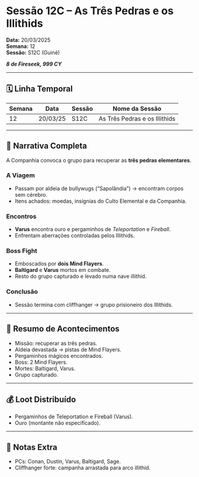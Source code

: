 # Sessão 12C – As Três Pedras e os Illithids  
**Data:** 20/03/2025  
**Semana:** 12  
**Sessão:** S12C (Guiné)  

***8 de Fireseek, 999 CY***

---
## 🗓 Linha Temporal
| Semana | Data      | Sessão | Nome da Sessão                 |
|--------|-----------|--------|---------------------------------|
| 12     | 20/03/25  | S12C   | As Três Pedras e os Illithids   |

---

## 📖 Narrativa Completa
A Companhia convoca o grupo para recuperar as **três pedras elementares**.  

### A Viagem
- Passam por aldeia de bullywugs (“Sapolândia”) → encontram corpos sem cérebro.  
- Itens achados: moedas, insígnias do Culto Elemental e da Companhia.  

### Encontros
- **Varus** encontra ouro e pergaminhos de *Teleportation* e *Fireball*.  
- Enfrentam aberrações controladas pelos Illithids.  

### Boss Fight
- Emboscados por **dois Mind Flayers**.  
- **Baltigard** e **Varus** mortos em combate.  
- Resto do grupo capturado e levado numa nave illithid.  

### Conclusão
- Sessão termina com cliffhanger → grupo prisioneiro dos Illithids.  

---

## 🎲 Resumo de Acontecimentos
- Missão: recuperar as três pedras.  
- Aldeia devastada → pistas de Mind Flayers.  
- Pergaminhos mágicos encontrados.  
- Boss: 2 Mind Flayers.  
- Mortes: Baltigard, Varus.  
- Grupo capturado.  

---

## 💰 Loot Distribuído
- Pergaminhos de Teleportation e Fireball (Varus).  
- Ouro (montante não especificado).  

---

## 🧾 Notas Extra
- PCs: Conan, Dustin, Varus, Baltigard, Sage.  
- Cliffhanger forte: campanha arrastada para arco illithid.  
